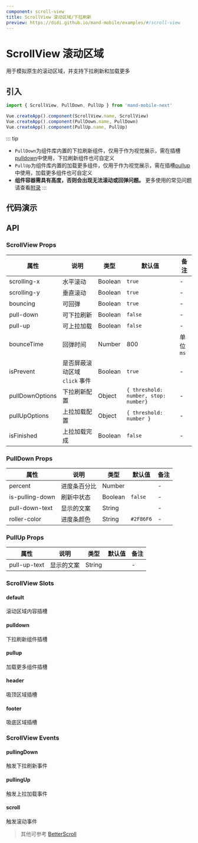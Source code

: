 ```yaml
---
component: scroll-view
title: ScrollView 滚动区域/下拉刷新
preview: https://didi.github.io/mand-mobile/examples/#/scroll-view
---
```


# ScrollView 滚动区域

用于模拟原生的滚动区域，并支持下拉刷新和加载更多

## 引入

```javascript
import { ScrollView, PullDown, PullUp } from 'mand-mobile-next'

Vue.createApp().component(ScrollView.name, ScrollView)
Vue.createApp().component(PullDown.name, PullDown)
Vue.createApp().component(PullUp.name, PullUp)
```

::: tip
* `PullDown`为组件库内置的下拉刷新组件，仅用于作为视觉展示，需在插槽<a href="#pulldown">pulldown</a>中使用，下拉刷新组件也可自定义
* `PullUp`为组件库内置的加载更多组件，仅用于作为视觉展示，需在插槽<a href="#pullup">pullup</a>中使用，加载更多组件也可自定义
* **组件容器需具有高度，否则会出现无法滚动或回弹问题。** 更多使用的常见问题请查看<a href="#附录">附录</a>
:::


## 代码演示

<demo-wrapper
  src="src/packages/scroll-view/demo"
  :demos="demos"
/>

<script setup>
const demos = import.meta.globEager('../../../src/packages/scroll-view/demo/demo*.vue')
</script>

## API

### ScrollView Props

|属性 | 说明 | 类型 | 默认值 | 备注|
|----|-----|------|------|------|
|scrolling-x | 水平滚动 | Boolean | `true` | - |
|scrolling-y | 垂直滚动 | Boolean | `true` | - |
|bouncing | 可回弹 | Boolean | `true` | - |
| pull-down | 可下拉刷新 | Boolean | `false` | - |
| pull-up | 可上拉加载 | Boolean | `false` | - |
| bounceTime | 回弹时间 | Number | 800 | 单位 `ms` |
| isPrevent | 是否屏蔽滚动区域 `click` 事件 | Boolean | `true` | - |
| pullDownOptions | 下拉刷新配置 | Object | `{ threshold: number, stop: number}` | - |
| pullUpOptions | 上拉加载配置 | Object | `{ threshold: number }` | - |
| isFinished | 上拉加载完成 | Boolean | `false` | - |

### PullDown Props

|属性 | 说明 | 类型 | 默认值 | 备注|
|----|-----|------|------|------|
| percent | 进度条百分比 | Number | | - |
|is-pulling-down | 刷新中状态 | Boolean | `false` | - |
|pull-down-text | 显示的文案 | String | | - |
|roller-color| 进度条颜色 | String | `#2F86F6` | - |

### PullUp Props


|属性 | 说明 | 类型 | 默认值 | 备注|
|----|-----|------|------|------|
| pull-up-text | 显示的文案 | String | | - |

### ScrollView Slots

#### default

滚动区域内容插槽

#### pulldown

下拉刷新组件插槽

#### pullup

加载更多组件插槽

#### header

吸顶区域插槽

#### footer

吸底区域插槽

### ScrollView Events

#### pullingDown

触发下拉刷新事件

#### pullingUp

触发上拉加载事件

#### scroll

触发滚动事件

> 其他可参考 [BetterScroll](https://better-scroll.github.io/docs/zh-CN/)
